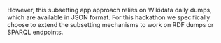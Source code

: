However, this subsetting app approach relies on Wikidata daily dumps, which are available in JSON format. For this hackathon 
we specifically choose to extend the subsetting mechanisms to work on RDF dumps or SPARQL endpoints.
